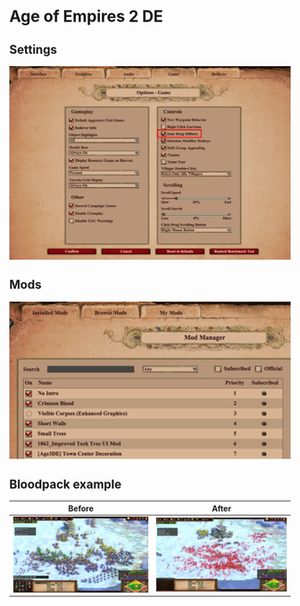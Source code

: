 # Age of Empires 2 DE

## Settings

![AOE2DESettings](_aoe2de_settings.jpg)

## Mods

![AOE2DEMods](_aoe2de_mods.jpg)

## Bloodpack example

| Before|After|
|---|---|
|![AOE2DEBeforeBlood](_aoe2de_bloodexample1.jpg) | ![AOE2DEafterblood](_aoe2de_bloodexample2.jpg)|

